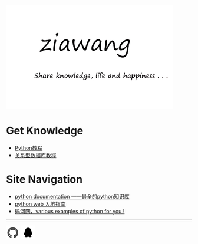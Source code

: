 ![](picture/logo.jpg)

# Get Knowledge
- [Python教程 ](python/index.md) 
- [关系型数据库教程](relational_database/index.md)


# Site Navigation

- [python documentation ——最全的python知识库](https://docs.python.org/3/index.html)
- [python web 入坑指南](http://python-web-guide.readthedocs.io/zh/latest/index.html)
- [码河网，various examples of python for you !](https://www.programcreek.com/python/)


<hr>

 [![](picture/githublogo.jpg "我的github")](https://github.com/ZiaWang)      ![](picture\qqlogo.jpg "1146877568")
